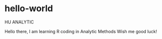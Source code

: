 # hello-world
HU ANALYTIC

Hello there, I am learning R coding in Analytic Methods
Wish me good luck!
